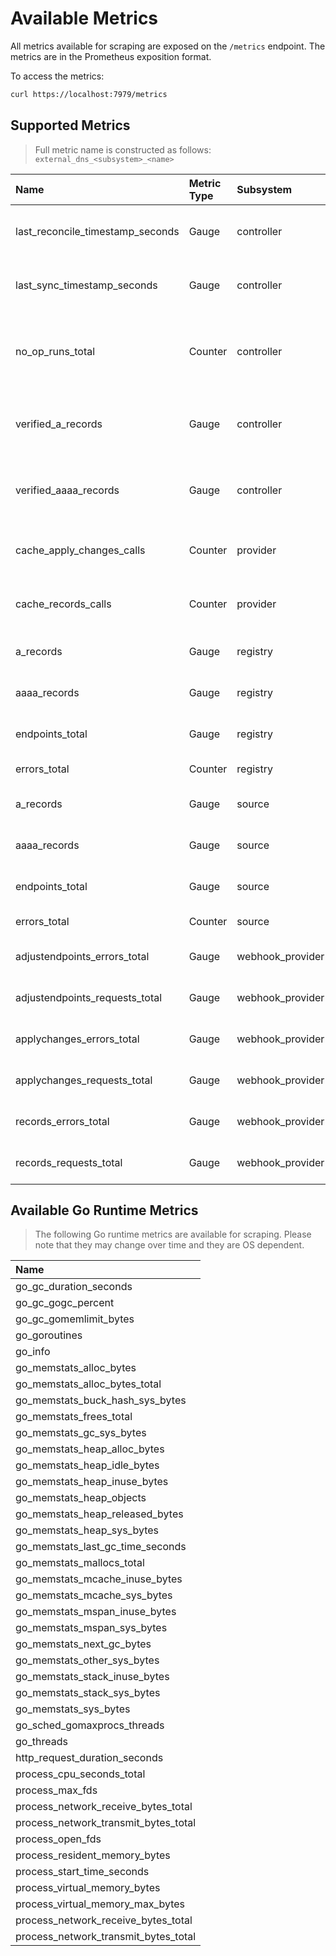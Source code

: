 # Available Metrics

<!-- THIS FILE MUST NOT BE EDITED BY HAND -->
<!-- ON NEW METRIC ADDED PLEASE RUN 'make generate-metrics-documentation' -->
<!-- markdownlint-disable MD013 -->

All metrics available for scraping are exposed on the `/metrics` endpoint.
The metrics are in the Prometheus exposition format.

To access the metrics:

```sh
curl https://localhost:7979/metrics
```

## Supported Metrics

> Full metric name is constructed as follows:
> `external_dns_<subsystem>_<name>`

| Name                             | Metric Type | Subsystem   |  Help                                                 |
|:---------------------------------|:------------|:------------|:------------------------------------------------------|
| last_reconcile_timestamp_seconds | Gauge | controller | Timestamp of last attempted sync with the DNS provider |
| last_sync_timestamp_seconds | Gauge | controller | Timestamp of last successful sync with the DNS provider |
| no_op_runs_total | Counter | controller | Number of reconcile loops ending up with no changes on the DNS provider side. |
| verified_a_records | Gauge | controller | Number of DNS A-records that exists both in source and registry. |
| verified_aaaa_records | Gauge | controller | Number of DNS AAAA-records that exists both in source and registry. |
| cache_apply_changes_calls | Counter | provider | Number of calls to the provider cache ApplyChanges. |
| cache_records_calls | Counter | provider | Number of calls to the provider cache Records list. |
| a_records | Gauge | registry | Number of Registry A records. |
| aaaa_records | Gauge | registry | Number of Registry AAAA records. |
| endpoints_total | Gauge | registry | Number of Endpoints in the registry |
| errors_total | Counter | registry | Number of Registry errors. |
| a_records | Gauge | source | Number of Source A records. |
| aaaa_records | Gauge | source | Number of Source AAAA records. |
| endpoints_total | Gauge | source | Number of Endpoints in all sources |
| errors_total | Counter | source | Number of Source errors. |
| adjustendpoints_errors_total | Gauge | webhook_provider | Errors with AdjustEndpoints method |
| adjustendpoints_requests_total | Gauge | webhook_provider | Requests with AdjustEndpoints method |
| applychanges_errors_total | Gauge | webhook_provider | Errors with ApplyChanges method |
| applychanges_requests_total | Gauge | webhook_provider | Requests with ApplyChanges method |
| records_errors_total | Gauge | webhook_provider | Errors with Records method |
| records_requests_total | Gauge | webhook_provider | Requests with Records method |

## Available Go Runtime Metrics

> The following Go runtime metrics are available for scraping. Please note that they may change over time and they are OS dependent.

| Name                  |
|:----------------------|
| go_gc_duration_seconds |
| go_gc_gogc_percent |
| go_gc_gomemlimit_bytes |
| go_goroutines |
| go_info |
| go_memstats_alloc_bytes |
| go_memstats_alloc_bytes_total |
| go_memstats_buck_hash_sys_bytes |
| go_memstats_frees_total |
| go_memstats_gc_sys_bytes |
| go_memstats_heap_alloc_bytes |
| go_memstats_heap_idle_bytes |
| go_memstats_heap_inuse_bytes |
| go_memstats_heap_objects |
| go_memstats_heap_released_bytes |
| go_memstats_heap_sys_bytes |
| go_memstats_last_gc_time_seconds |
| go_memstats_mallocs_total |
| go_memstats_mcache_inuse_bytes |
| go_memstats_mcache_sys_bytes |
| go_memstats_mspan_inuse_bytes |
| go_memstats_mspan_sys_bytes |
| go_memstats_next_gc_bytes |
| go_memstats_other_sys_bytes |
| go_memstats_stack_inuse_bytes |
| go_memstats_stack_sys_bytes |
| go_memstats_sys_bytes |
| go_sched_gomaxprocs_threads |
| go_threads |
| http_request_duration_seconds |
| process_cpu_seconds_total |
| process_max_fds |
| process_network_receive_bytes_total |
| process_network_transmit_bytes_total |
| process_open_fds |
| process_resident_memory_bytes |
| process_start_time_seconds |
| process_virtual_memory_bytes |
| process_virtual_memory_max_bytes |
| process_network_receive_bytes_total |
| process_network_transmit_bytes_total |
